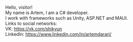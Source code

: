 Hello, visitor!  
My name is Artem, I am a C# developer.  
I work with frameworks such as Unity, ASP.NET and MAUI.  
Links to social networks:  
VK: https://vk.com/shikyun  
LinkedIn: https://www.linkedin.com/in/artemdarari/  
